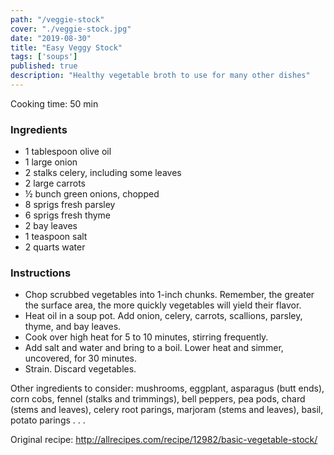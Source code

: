 ```yaml
---
path: "/veggie-stock"
cover: "./veggie-stock.jpg"
date: "2019-08-30"
title: "Easy Veggy Stock"
tags: ['soups']
published: true
description: "Healthy vegetable broth to use for many other dishes"
---
```


Cooking time: 50 min

### Ingredients  

- 1 tablespoon olive oil
- 1 large onion
- 2 stalks celery, including some leaves
- 2 large carrots
- ½ bunch green onions, chopped
- 8 sprigs fresh parsley
- 6 sprigs fresh thyme
- 2 bay leaves
- 1 teaspoon salt
- 2 quarts water  

### Instructions  

- Chop scrubbed vegetables into 1-inch chunks. Remember, the greater the surface area, the more quickly vegetables will yield their flavor.
- Heat oil in a soup pot. Add onion, celery, carrots, scallions, parsley, thyme, and bay leaves.
- Cook over high heat for 5 to 10 minutes, stirring frequently.
- Add salt and water and bring to a boil. Lower heat and simmer, uncovered, for 30 minutes.
- Strain. Discard vegetables.

Other ingredients to consider: mushrooms, eggplant, asparagus (butt ends), corn cobs, fennel (stalks and trimmings), bell peppers, pea pods, chard (stems and leaves), celery root parings, marjoram (stems and leaves), basil, potato parings . . .

Original recipe: http://allrecipes.com/recipe/12982/basic-vegetable-stock/
